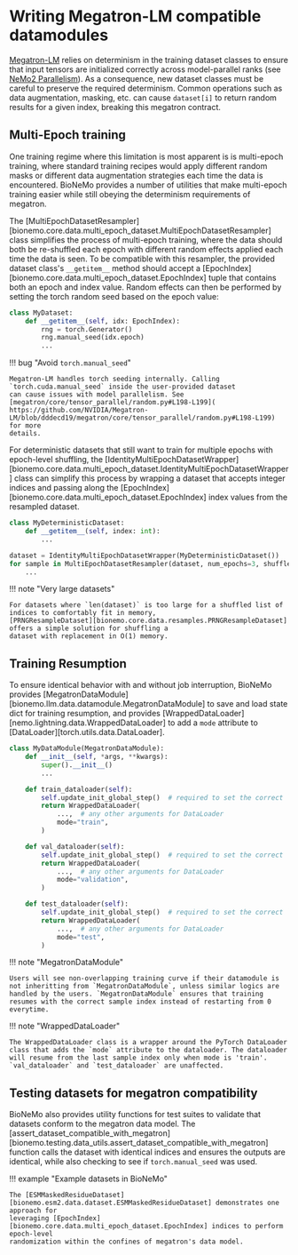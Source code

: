 # Writing Megatron-LM compatible datamodules

[Megatron-LM](https://github.com/NVIDIA/Megatron-LM) relies on determinism in the training dataset classes to ensure
that input tensors are initialized correctly across model-parallel ranks (see [NeMo2 Parallelism](./nemo2.md)). As a
consequence, new dataset classes must be careful to preserve the required determinism. Common operations such as data
augmentation, masking, etc. can cause `dataset[i]` to return random results for a given index, breaking this megatron
contract.


## Multi-Epoch training

One training regime where this limitation is most apparent is is multi-epoch training, where standard training recipes
would apply different random masks or different data augmentation strategies each time the data is encountered. BioNeMo
provides a number of utilities that make multi-epoch training easier while still obeying the determinism requirements of
megatron.

The [MultiEpochDatasetResampler][bionemo.core.data.multi_epoch_dataset.MultiEpochDatasetResampler] class simplifies the
process of multi-epoch training, where the data should both be re-shuffled each epoch with different random effects
applied each time the data is seen. To be compatible with this resampler, the provided dataset class's `__getitem__`
method should accept a [EpochIndex][bionemo.core.data.multi_epoch_dataset.EpochIndex] tuple that contains both an epoch
and index value. Random effects can then be performed by setting the torch random seed based on the epoch value:

```python
class MyDataset:
    def __getitem__(self, idx: EpochIndex):
        rng = torch.Generator()
        rng.manual_seed(idx.epoch)
        ...
```

!!! bug "Avoid `torch.manual_seed`"

    Megatron-LM handles torch seeding internally. Calling `torch.cuda.manual_seed` inside the user-provided dataset
    can cause issues with model parallelism. See [megatron/core/tensor_parallel/random.py#L198-L199](
    https://github.com/NVIDIA/Megatron-LM/blob/dddecd19/megatron/core/tensor_parallel/random.py#L198-L199) for more
    details.

For deterministic datasets that still want to train for multiple epochs with epoch-level shuffling, the
[IdentityMultiEpochDatasetWrapper][bionemo.core.data.multi_epoch_dataset.IdentityMultiEpochDatasetWrapper] class can
simplify this process by wrapping a dataset that accepts integer indices and passing along the
[EpochIndex][bionemo.core.data.multi_epoch_dataset.EpochIndex] index values from the resampled dataset.

```python
class MyDeterministicDataset:
    def __getitem__(self, index: int):
        ...

dataset = IdentityMultiEpochDatasetWrapper(MyDeterministicDataset())
for sample in MultiEpochDatasetResampler(dataset, num_epochs=3, shuffle=True):
    ...
```

!!! note "Very large datasets"

    For datasets where `len(dataset)` is too large for a shuffled list of indices to comfortably fit in memory,
    [PRNGResampleDataset][bionemo.core.data.resamples.PRNGResampleDataset] offers a simple solution for shuffling a
    dataset with replacement in O(1) memory.

## Training Resumption
To ensure identical behavior with and without job interruption, BioNeMo provides [MegatronDataModule][bionemo.llm.data.datamodule.MegatronDataModule] to save and load state dict for training resumption, and provides [WrappedDataLoader][nemo.lightning.data.WrappedDataLoader] to add a `mode` attribute to [DataLoader][torch.utils.data.DataLoader].

```python
class MyDataModule(MegatronDataModule):
    def __init__(self, *args, **kwargs):
        super().__init__()
        ...

    def train_dataloader(self):
        self.update_init_global_step()  # required to set the correct `global_step` for resumption
        return WrappedDataLoader(
            ...,  # any other arguments for DataLoader
            mode="train",
        )

    def val_dataloader(self):
        self.update_init_global_step()  # required to set the correct `global_step` for resumption
        return WrappedDataLoader(
            ...,  # any other arguments for DataLoader
            mode="validation",
        )

    def test_dataloader(self):
        self.update_init_global_step()  # required to set the correct `global_step` for resumption
        return WrappedDataLoader(
            ...,  # any other arguments for DataLoader
            mode="test",
        )
```

!!! note "MegatronDataModule"

    Users will see non-overlapping training curve if their datamodule is not inheritting from `MegatronDataModule`, unless similar logics are handled by the users. `MegatronDataModule` ensures that training resumes with the correct sample index instead of restarting from 0 everytime.

!!! note "WrappedDataLoader"

    The WrappedDataLoader class is a wrapper around the PyTorch DataLoader class that adds the `mode` attribute to the dataloader. The dataloader will resume from the last sample index only when mode is 'train'. `val_dataloader` and `test_dataloader` are unaffected.

## Testing datasets for megatron compatibility

BioNeMo also provides utility functions for test suites to validate that datasets conform to the megatron data model.
The [assert_dataset_compatible_with_megatron][bionemo.testing.data_utils.assert_dataset_compatible_with_megatron]
function calls the dataset with identical indices and ensures the outputs are identical, while also checking to see if
`torch.manual_seed` was used.

!!! example "Example datasets in BioNeMo"

    The [ESMMaskedResidueDataset][bionemo.esm2.data.dataset.ESMMaskedResidueDataset] demonstrates one approach for
    leveraging [EpochIndex][bionemo.core.data.multi_epoch_dataset.EpochIndex] indices to perform epoch-level
    randomization within the confines of megatron's data model.
